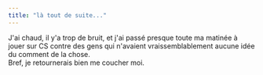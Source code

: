```yaml
---
title: "là tout de suite..."
---
```


J'ai chaud, il y'a trop de bruit, et j'ai passé presque toute ma matinée à
jouer sur CS contre des gens qui n'avaient vraissemblablement aucune idée du
comment de la chose.  
Bref, je retournerais bien me coucher moi.

